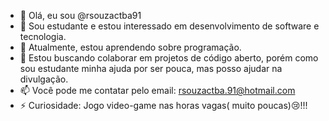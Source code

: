 - 👋 Olá, eu sou @rsouzactba91
- 👀 Sou estudante e estou interessado em desenvolvimento de software e tecnologia.
- 🌱 Atualmente, estou aprendendo sobre programação.
- 💞️ Estou buscando colaborar em projetos de código aberto, porém como sou estudante minha ajuda por ser pouca, mas posso ajudar na divulgação.
- 📫 Você pode me contatar pelo email: rsouzactba.91@hotmail.com
- ⚡ Curiosidade: Jogo video-game nas horas vagas( muito poucas)😢!!!
